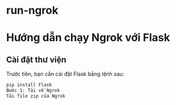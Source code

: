 # run-ngrok
# Hướng dẫn chạy Ngrok với Flask

## Cài đặt thư viện

Trước tiên, bạn cần cài đặt Flask bằng lệnh sau:

```bash
pip install Flask
Bước 1: Tải về Ngrok
Tải file zip của Ngrok

